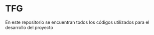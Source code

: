 # TFG
En este repositorio se encuentran todos los códigos utilizados para el desarrollo del proyecto
